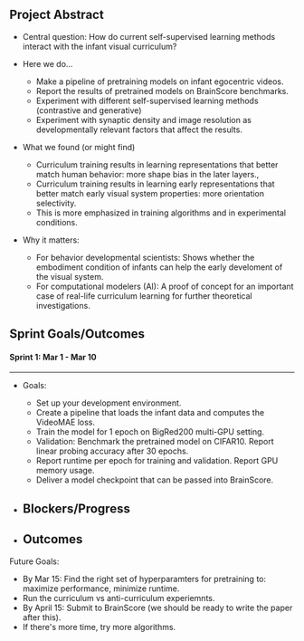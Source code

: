 ## Project Abstract 
- Central question: How do current self-supervised learning methods interact with the infant visual curriculum?
- Here we do...
	- Make a pipeline of pretraining models on infant egocentric videos.
	- Report the results of pretrained models on BrainScore benchmarks.
	- Experiment with different self-supervised learning methods (contrastive and generative)
	- Experiment with synaptic density and image resolution as developmentally relevant factors that affect the results.
	
- What we found (or might find)
	- Curriculum training results in learning representations that better match human behavior: more shape bias in the later layers., 
	- Curriculum training results in learning early representations that better match early visual system properties: more orientation selectivity.
	- This is more emphasized in <x> training algorithms and in <x> experimental conditions. 

- Why it matters:
	- For behavior developmental scientists: Shows whether the embodiment condition of infants can help the early develoment of the visual system. 
	- For computational modelers (AI): A proof of concept for an important case of real-life curriculum learning for further theoretical investigations.

## Sprint Goals/Outcomes

#### Sprint 1:  Mar 1 - Mar 10
---
- Goals:
	- Set up your development environment. 
	- Create a pipeline that loads the infant data and computes the VideoMAE loss.
	- Train the model for 1 epoch on BigRed200 multi-GPU setting.
	- Validation: Benchmark the pretrained model on CIFAR10. Report linear probing accuracy after 30 epochs.
	- 	Report runtime per epoch for training and validation. Report GPU memory usage.
	- Deliver a model checkpoint that can be passed into BrainScore.
	
- Blockers/Progress
	- 

- Outcomes
	- 



Future Goals:
- By Mar 15: Find the right set of hyperparamters for pretraining to: maximize performance, minimize runtime.
- Run the curriculum vs anti-curriculum experiemnts.
- By April 15: Submit to BrainScore (we should be ready to write the paper after this).
- If there's more time, try more algorithms.
